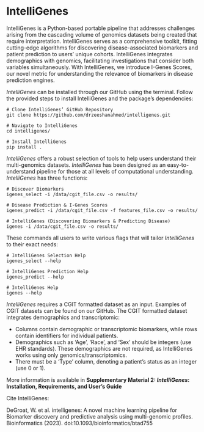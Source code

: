 # IntelliGenes

IntelliGenes is a Python-based portable pipeline that addresses challenges arising from the cascading volume of genomics datasets being created that require interpretation. IntelliGenes serves as a comprehensive toolkit, fitting cutting-edge algorithms for discovering disease-associated biomarkers and patient prediction to users’ unique cohorts. IntelliGenes integrates demographics with genomics, facilitating investigations that consider both variables simultaneously. With IntelliGenes, we introduce I-Genes Scores, our novel metric for understanding the relevance of biomarkers in disease prediction engines.

_IntelliGenes_ can be installed through our GitHub using the terminal. Follow the provided steps to install IntelliGenes and the package’s dependencies: 
```
# Clone IntelliGenes’ GitHub Repository
git clone https://github.com/drzeeshanahmed/intelligenes.git

# Navigate to IntelliGenes
cd intelligenes/

# Install IntelliGenes
pip install .
```

_IntelliGenes_ offers a robust selection of tools to help users understand their multi-genomics datasets. _IntelliGenes_ has been designed as an easy-to-understand pipeline for those at all levels of computational understanding. _IntelliGenes_ has three functions:
```
# Discover Biomarkers
igenes_select -i /data/cgit_file.csv -o results/

# Disease Prediction & I-Genes Scores 
igenes_predict -i /data/cgit_file.csv -f features_file.csv -o results/

# IntelliGenes (Discovering Biomarkers & Predicting Disease) 
igenes -i /data/cgit_file.csv -o results/
```

These commands all users to write various flags that will tailor _IntelliGenes_ to their exact needs: 
```
# IntelliGenes Selection Help
igenes_select --help

# IntelliGenes Prediction Help
igenes_predict --help

# IntelliGenes Help
igenes --help
```

_IntelliGenes_ requires a CGIT formatted dataset as an input. Examples of CGIT datasets can be found on our GitHub. The CGIT formatted dataset integrates demographics and transcriptomic: 
  -	Columns contain demographic or transcriptomic biomarkers, while rows contain identifiers for individual patients. 
  -	Demographics such as ‘Age’, ‘Race’, and ‘Sex’ should be integers (use EHR standards). These demographics are not required, as IntelliGenes works using only genomics/transcriptomics.
  -	There must be a ‘Type’ column, denoting a patient’s status as an integer (use 0 or 1). 

More information is available in **Supplementary Material 2: _IntelliGenes_: Installation, Requirements, and User’s Guide**

Cite IntelliGenes: 

DeGroat, W. et al. intelligenes: A novel machine learning pipeline for Biomarker discovery and predictive analysis using multi-genomic profiles. Bioinformatics (2023). doi:10.1093/bioinformatics/btad755 
